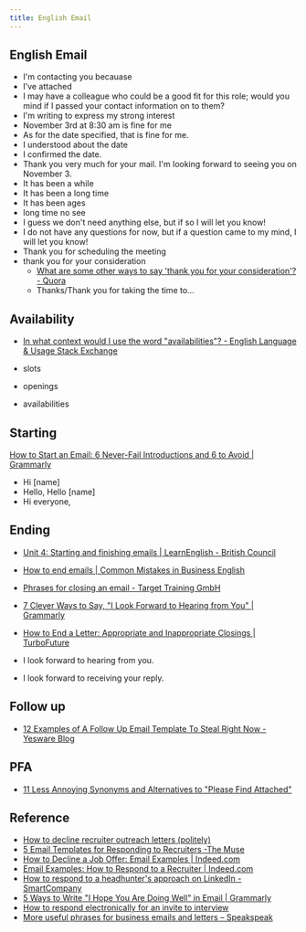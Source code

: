 ```yaml
---
title: English Email
---
```


## English Email

* I'm contacting you becauase
* I’ve attached
* I may have a colleague who could be a good fit for this role; would you mind if I passed your contact information on to them?
* I'm writing to express my strong interest
* November 3rd at 8:30 am is fine for me
* As for the date specified, that is fine for me.
* I understood about the date
* I confirmed the date.
* Thank you very much for your mail. I'm looking forward to seeing you on November 3.
* It has been a while
* It has been a long time
* It has been ages
* long time no see
* I guess we don't need anything else, but if so I will let you know!
* I do not have any questions for now, but if a question came to my mind, I will let you know!
* Thank you for scheduling the meeting
* thank you for your consideration
    * [What are some other ways to say 'thank you for your consideration'? \- Quora](https://www.quora.com/What-are-some-other-ways-to-say-thank-you-for-your-consideration)
    * Thanks/Thank you for taking the time to…

## Availability
* [In what context would I use the word "availabilities"? \- English Language & Usage Stack Exchange](https://english.stackexchange.com/questions/153713/in-what-context-would-i-use-the-word-availabilities)

* slots
* openings
* availabilities

## Starting
[How to Start an Email: 6 Never\-Fail Introductions and 6 to Avoid \| Grammarly](https://www.grammarly.com/blog/how-to-start-an-email/)

* Hi [name]
* Hello, Hello [name]
* Hi everyone,

## Ending
* [Unit 4: Starting and finishing emails \| LearnEnglish \- British Council](https://learnenglish.britishcouncil.org/en/english-emails/unit-4-starting-and-finishing-emails)
* [How to end emails \| Common Mistakes in Business English](https://blog.harwardcommunications.com/2012/11/06/how-to-end-emails/)
* [Phrases for closing an email \- Target Training GmbH](https://www.targettraining.eu/20-phrases-closing-email/)
* [7 Clever Ways to Say, "I Look Forward to Hearing from You" \| Grammarly](https://www.grammarly.com/blog/i-look-forward-to-hearing-from-you/)
* [How to End a Letter: Appropriate and Inappropriate Closings \| TurboFuture](https://turbofuture.com/internet/How-to-end-a-letter-in-English-Examples-of-closing-sentences)

* I look forward to hearing from you.
* I look forward to receiving your reply.

## Follow up
* [12 Examples of A Follow Up Email Template To Steal Right Now \- Yesware Blog](https://www.yesware.com/blog/follow-up-email-template/)

## PFA
* [11 Less Annoying Synonyms and Alternatives to "Please Find Attached"](https://blog.hubspot.com/sales/please-find-attached)

## Reference
* [How to decline recruiter outreach letters (politely)](https://blog.staffingadvisors.com/2014/11/20/decline-recruiters-outreach-politely)
* [5 Email Templates for Responding to Recruiters -The Muse](https://www.themuse.com/advice/5-email-templates-to-respond-to-recruiters-no-matter-where-you-are-in-your-search)
* [How to Decline a Job Offer: Email Examples | Indeed.com](https://www.indeed.com/career-advice/finding-a-job/how-to-decline-a-job-offer-email-examples)
* [Email Examples: How to Respond to a Recruiter | Indeed.com](https://www.indeed.com/career-advice/finding-a-job/email-examples-how-to-respond-to-a-recruiter)
* [How to respond to a headhunter's approach on LinkedIn - SmartCompany](https://www.smartcompany.com.au/people-human-resources/professional-development/the-right-way-to-respond-to-a-headhunters-approach-on-linkedin/)
* [5 Ways to Write &quot;I Hope You Are Doing Well&quot; in Email | Grammarly](https://www.grammarly.com/blog/i-hope-youre-doing-well/)
* [How to respond electronically for an invite to interview](https://www.paxus.com.au/blog/respond-electronically-invite-interview/)
* [More useful phrases for business emails and letters – Speakspeak](http://speakspeak.com/resources/general-english-vocabulary/more-useful-phrases-for-business-emails-and-letters)

